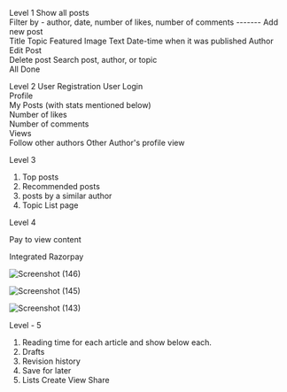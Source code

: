 Level 1
Show all posts  
Filter by - author, date, number of likes, number of comments   -------
Add new post  
    Title
    Topic
    Featured Image
    Text
    Date-time when it was published
    Author
Edit Post   
Delete post 
Search post, author, or topic   
 All Done



 Level 2 User Registration 
User Login  
Profile   
My Posts (with stats mentioned below)  
    Number of likes  
    Number of comments  
    Views   
Follow other authors
Other Author's profile view

Level 3

1. Top posts
2. Recommended posts 
3. posts by a similar author
4. Topic List page

Level 4

Pay to view content

Integrated Razorpay

![Screenshot (146)](https://github.com/virendra-pilaniya/Backend-Rails-Medium/assets/80153001/bdec96c1-bdb0-49ef-8a60-c6e5b2982a3b)

![Screenshot (145)](https://github.com/virendra-pilaniya/Backend-Rails-Medium/assets/80153001/3c1ea3fd-b962-411c-bd25-aa74d2fd2178)

![Screenshot (143)](https://github.com/virendra-pilaniya/Backend-Rails-Medium/assets/80153001/d65715d8-3d12-4460-8720-36aca52ca019)


Level - 5

1. Reading time for each article and show below each.
2. Drafts
3. Revision history 
4. Save for later
5. Lists
  Create
  View
  Share
